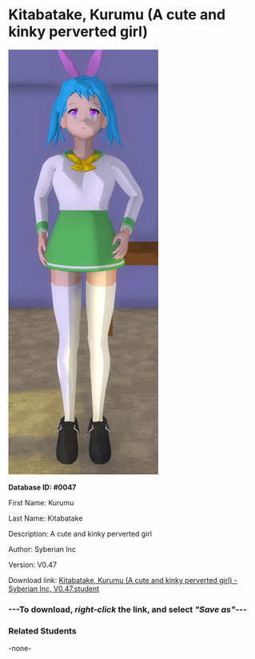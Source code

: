 # Kitabatake, Kurumu (A cute and kinky perverted girl)

<img src="../../Files/Images/Kitabatake, Kurumu (A cute and kinky perverted girl).png" title="Kitabatake, Kurumu (A cute and kinky perverted girl) - Syberian Inc, V0.47">

**Database ID: #0047**

First Name: Kurumu

Last Name: Kitabatake

Description: A cute and kinky perverted girl

Author: Syberian Inc

Version: V0.47

Download link: <a href="https://raw.githubusercontent.com/Arbiter1223/Daigaku-Gurashi-Custom-Students/master/Files/Student%20Files/Kitabatake%2C%20Kurumu%20(A%20cute%20and%20kinky%20perverted%20girl)%20-%20Syberian%20Inc%2C%20V0.47.student">Kitabatake, Kurumu (A cute and kinky perverted girl) - Syberian Inc, V0.47.student</a>

### ---**To download, _right-click_ the link, and select _"Save as"_**---

### Related Students

-none-
